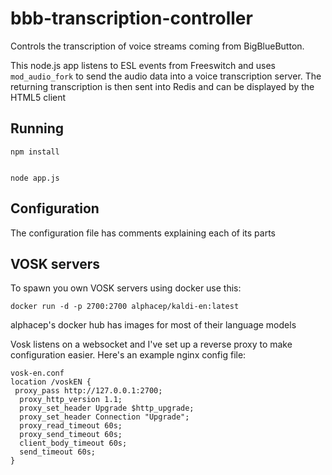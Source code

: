 # bbb-transcription-controller

Controls the transcription of voice streams coming from BigBlueButton.

This node.js app listens to ESL events from Freeswitch and uses `mod_audio_fork`
to send the audio data into a voice transcription server. The returning transcription
is then sent into Redis and can be displayed by the HTML5 client

## Running

    npm install


    node app.js

## Configuration

The configuration file has comments explaining each of its parts

## VOSK servers

To spawn you own VOSK servers using docker use this:

    docker run -d -p 2700:2700 alphacep/kaldi-en:latest

alphacep's docker hub has images for most of their language models

Vosk listens on a websocket and I've set up a reverse proxy to make
configuration easier. Here's an example nginx config file:

    vosk-en.conf
    location /voskEN {
     proxy_pass http://127.0.0.1:2700;
      proxy_http_version 1.1;
      proxy_set_header Upgrade $http_upgrade;
      proxy_set_header Connection "Upgrade";
      proxy_read_timeout 60s;
      proxy_send_timeout 60s;
      client_body_timeout 60s;
      send_timeout 60s;
    }

